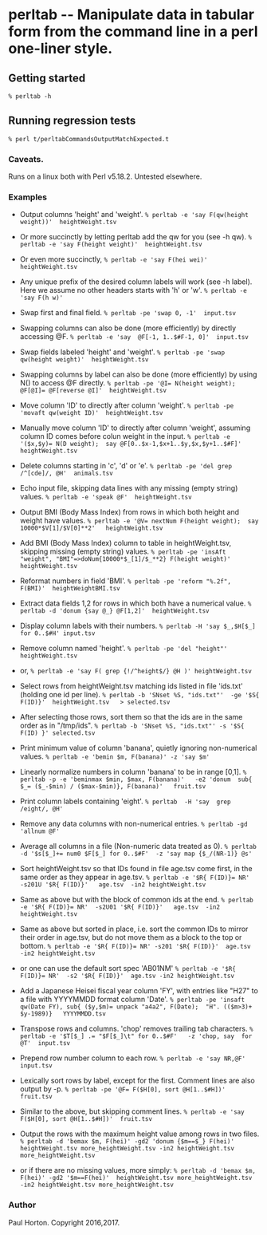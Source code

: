 # perltab -- Manipulate data in tabular form from the command line in a perl one-liner style.


## Getting started
`% perltab -h`

## Running regression tests
`% perl t/perltabCommandsOutputMatchExpected.t`


### Caveats.
Runs on a linux both with Perl v5.18.2.  Untested elsewhere.


### Examples

* Output columns 'height' and 'weight'.
`% perltab -e 'say F(qw(height weight))'  heightWeight.tsv`

* Or more succinctly by letting perltab add the qw for you (see -h qw).
`% perltab -e 'say F(height weight)'  heightWeight.tsv`

* Or even more succinctly,
`% perltab -e 'say F(hei wei)'  heightWeight.tsv`

* Any unique prefix of the desired column labels will work (see -h label).  Here we assume no other headers starts with 'h' or 'w'.
`% perltab -e 'say F(h w)'`

* Swap first and final field.
`% perltab -pe 'swap 0, -1'  input.tsv`

* Swapping columns can also be done (more efficiently) by directly accessing @F.
`% perltab -e 'say  @F[-1, 1..$#F-1, 0]'  input.tsv`

* Swap fields labeled 'height' and 'weight'.
`% perltab -pe 'swap qw(height weight)'  heightWeight.tsv`

* Swapping columns by label can also be done (more efficiently) by using N() to access @F directly.
`% perltab -pe '@I= N(height weight); @F[@I]= @F[reverse @I]'  heightWeight.tsv`

* Move column 'ID' to directly after column 'weight'.
`% perltab -pe 'movaft qw(weight ID)'  heightWeight.tsv`

* Manually move column 'ID' to directly after column 'weight', assuming column ID comes before colun weight in the input.
`% perltab -e '($x,$y)= N(D weight);  say @F[0..$x-1,$x+1..$y,$x,$y+1..$#F]'   heightWeight.tsv`

* Delete columns starting in 'c', 'd' or 'e'.
`% perltab -pe 'del grep /^[cde]/, @H'  animals.tsv`

* Echo input file, skipping data lines with any missing (empty string) values.
`% perltab -e 'speak @F'  heightWeight.tsv`

* Output BMI (Body Mass Index) from rows in which both height and weight have values.
`% perltab -e '@V= nextNum F(height weight);  say 10000*$V[1]/$V[0]**2'   heightWeight.tsv`

* Add BMI (Body Mass Index) column to table in heightWeight.tsv, skipping missing (empty string) values.
`% perltab -pe 'insAft "weight", "BMI"=>doNum{10000*$_[1]/$_**2} F(height weight)'  heightWeight.tsv`

* Reformat numbers in field 'BMI'.
`% perltab -pe 'reform "%.2f", F(BMI)'  heightWeightBMI.tsv`

* Extract data fields 1,2 for rows in which both have a numerical value.
`% perltab -d 'donum {say @_} @F[1,2]'  heightWeight.tsv`

* Display column labels with their numbers.
`% perltab -H 'say $_,$H[$_] for 0..$#H' input.tsv`

* Remove column named 'height'.
`% perltab -pe 'del "height"' heightWeight.tsv`

* or,
`% perltab -e 'say F( grep {!/^height$/} @H )' heightWeight.tsv `

* Select rows from heightWeight.tsv matching ids listed in file 'ids.txt' (holding one id per line).
`% perltab -b 'SNset %S, "ids.txt"'  -ge '$S{ F(ID)}'  heightWeight.tsv   > selected.tsv`

* After selecting those rows, sort them so that the ids are in the same order as in "/tmp/ids".
`% perltab -b 'SNset %S, "ids.txt"' -s '$S{ F(ID) }' selected.tsv`

* Print minimum value of column 'banana', quietly ignoring non-numerical values.
`% perltab -e 'bemin $m, F(banana)' -z 'say $m'`

* Linearly normalize numbers in column 'banana' to be in range [0,1].
`% perltab -p -e 'beminmax $min, $max, F(banana)'   -e2 'donum  sub{ $_= ($_-$min) / ($max-$min)}, F(banana)'   fruit.tsv`

* Print column labels containing 'eight'.
`% perltab  -H 'say  grep /eight/, @H'`

* Remove any data columns with non-numerical entries.
`% perltab -gd 'allnum @F'`

* Average all columns in a file (Non-numeric data treated as 0).
`% perltab  -d '$s[$_]+= num0 $F[$_] for 0..$#F'  -z 'say map {$_/(NR-1)} @s'`

* Sort heightWeight.tsv so that IDs found in file age.tsv come first, in the same order as they appear in age.tsv.
`% perltab -e '$R{ F(ID)}= NR'  -s201U '$R{ F(ID)}'   age.tsv  -in2 heightWeight.tsv`

* Same as above but with the block of common ids at the end.
`% perltab -e '$R{ F(ID)}= NR'  -s2U01 '$R{ F(ID)}'   age.tsv  -in2 heightWeight.tsv`

* Same as above but sorted in place, i.e. sort the common IDs to mirror their order in age.tsv, but do not move them as a block to the top or bottom.
`% perltab -e '$R{ F(ID)}= NR' -s201 '$R{ F(ID)}'  age.tsv  -in2 heightWeight.tsv`

* or one can use the default sort spec 'AB01NM'
`% perltab -e '$R{ F(ID)}= NR'  -s2 '$R{ F(ID)}'  age.tsv -in2 heightWeight.tsv`

* Add a Japanese Heisei fiscal year column 'FY', with entries like "H27" to a file with YYYYMMDD format column 'Date'.
`% perltab -pe 'insaft qw(Date FY), sub{ ($y,$m)= unpack "a4a2", F(Date);  "H". (($m>3)+ $y-1989)}   YYYYMMDD.tsv`

* Transpose rows and columns.  'chop' removes trailing tab characters.
`% perltab -e '$T[$_] .= "$F[$_]\t" for 0..$#F'   -z 'chop, say  for @T'  input.tsv`

* Prepend row number column to each row.
`% perltab -e 'say NR,@F'  input.tsv`

* Lexically sort rows by label, except for the first.  Comment lines are also output by -p.
`% perltab -pe '@F= F($H[0], sort @H[1..$#H])'  fruit.tsv`

* Similar to the above, but skipping comment lines.
`% perltab -e 'say F($H[0], sort @H[1..$#H])'  fruit.tsv`

* Output the rows with the maximum height value among rows in two files.
`% perltab -d 'bemax $m, F(hei)' -gd2 'donum {$m==$_} F(hei)'  heightWeight.tsv more_heightWeight.tsv
          -in2 heightWeight.tsv more_heightWeight.tsv`

* or if there are no missing values, more simply:
`% perltab -d 'bemax $m, F(hei)' -gd2 '$m==F(hei)'  heightWeight.tsv more_heightWeight.tsv  -in2 heightWeight.tsv more_heightWeight.tsv`

### Author

Paul Horton.  Copyright 2016,2017.
